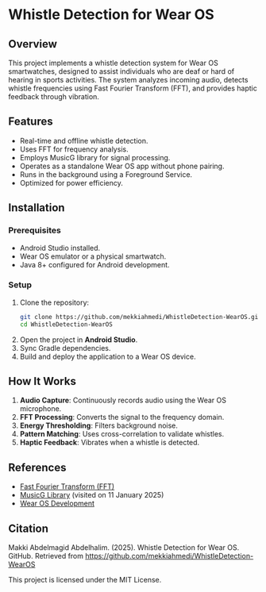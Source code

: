 # Whistle Detection for Wear OS

## Overview

This project implements a whistle detection system for Wear OS smartwatches, designed to assist individuals who are deaf or hard of hearing in sports activities. The system analyzes incoming audio, detects whistle frequencies using Fast Fourier Transform (FFT), and provides haptic feedback through vibration.

## Features

- Real-time and offline whistle detection.
- Uses FFT for frequency analysis.
- Employs MusicG library for signal processing.
- Operates as a standalone Wear OS app without phone pairing.
- Runs in the background using a Foreground Service.
- Optimized for power efficiency.

## Installation

### Prerequisites

- Android Studio installed.
- Wear OS emulator or a physical smartwatch.
- Java 8+ configured for Android development.

### Setup

1. Clone the repository:
   ```bash
   git clone https://github.com/mekkiahmedi/WhistleDetection-WearOS.git
   cd WhistleDetection-WearOS
   ```
2. Open the project in **Android Studio**.
3. Sync Gradle dependencies.
4. Build and deploy the application to a Wear OS device.

## How It Works

1. **Audio Capture**: Continuously records audio using the Wear OS microphone.
2. **FFT Processing**: Converts the signal to the frequency domain.
3. **Energy Thresholding**: Filters background noise.
4. **Pattern Matching**: Uses cross-correlation to validate whistles.
5. **Haptic Feedback**: Vibrates when a whistle is detected.



## References

- [Fast Fourier Transform (FFT)](https://en.wikipedia.org/wiki/Fast_Fourier_transform)
- [MusicG Library](https://github.com/loisaidasam/musicg) (visited on 11 January 2025)
- [Wear OS Development](https://developer.android.com/training/wearables)

## Citation

Makki Abdelmagid Abdelhalim. (2025). Whistle Detection for Wear OS. GitHub. Retrieved from https://github.com/mekkiahmedi/WhistleDetection-WearOS


This project is licensed under the MIT License.

